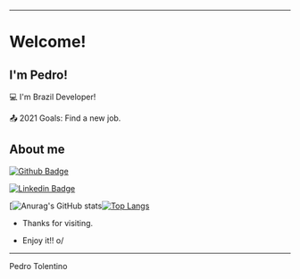 ----------------------------------------------------------------------------

# Welcome!

 

## I'm Pedro!

:computer: I'm Brazil Developer!

:outbox_tray: 2021 Goals: Find a new job.

 

## About me

[![Github Badge](https://img.shields.io/badge/-Github-000?style=flat-square&logo=Github&logoColor=white&link=https://github.com/PedroGontijo13)](https://github.com/PedroGontijo13)

[![Linkedin Badge](https://img.shields.io/badge/-LinkedIn-blue?style=flat-square&logo=Linkedin&logoColor=white&link=https://www.linkedin.com/in/pedro-tolentino-b08989204/)](https://www.linkedin.com/in/pedro-tolentino-b08989204/)

[![Anurag's GitHub stats](https://github-readme-stats.vercel.app/api?username=PedroGontijo13&show_icons=true&theme=tokyonight)[![Top Langs](https://github-readme-stats.vercel.app/api/top-langs/?PedroGontijo13=anuraghazra&layout=compact)](https://github.com/anuraghazra/github-readme-stats)


- Thanks for visiting.

- Enjoy it!! o/

----------------------------------------------------------------------------------

Pedro Tolentino
